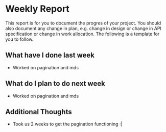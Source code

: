 # Weekly Report

This report is for you to document the progres of your project. You should also document any change in plan, e.g. change in design or change in API specification or change in work allocation. The following is a template for you to follow.

## What have I done last week

-   Worked on pagination and mds 
## What do I plan to do next week

-   Worked on pagination and mds

## Additional Thoughts
 - Took us 2 weeks to get the pagination functioning :|
 

